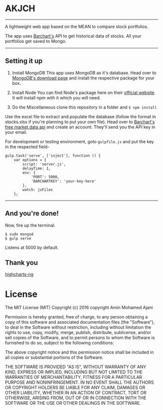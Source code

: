**AKJCH**
===================
-----------------------------------------------------------
A lightweight web app based on the MEAN to compare stock portfolios.

The app uses [Barchart's](http://www.barchart.com/) API to get historical data of stocks. All your portfolios get saved to Mongo.

________

**Setting it up**
-------------

1. Install MongoDB
This app uses MongoDB as it's database. Head over to [MongoDB's download page](https://www.mongodb.org/downloads#production) and install the respective package for your box.

2. Install Node
You can find Node's package here on their [official website](https://nodejs.org/en/download/). It will install npm with it which you will need. 

3. Do the Miscellaneous
clone this repository in a folder and `$ npm install`

Use the excel file to extract and populate the database (follow the format in stocks.xlsx if you're planning to put your own file). Head over to [Barchart's free market data api](http://www.barchartondemand.com/freemarketdataapi.php) and create an account. They'll send you the API key in your email.

For development or testing environment, goto `gulpfile.js` and put the key in the respected field-

    gulp.task('serve', ['inject'], function () {
        var options = {
            script: 'server.js',
            delayTime: 1,
            env: {
                'PORT': 5000,
                'BARCHARTKEY': 'your-key-here'
            },
            watch: jsFiles
        };

----------

**And you're done!**
----------------

Now, fire up the terminal. 
``` 
$ sudo mongod
$ gulp serve
```
Listens at 5000 by default.


**Thank you**
------------------

 [highcharts-ng](http://github.com/pablojim/highcharts-ng)


**License**
=========
The MIT License (MIT)
Copyright (c) 2016 copyright Amin Mohamed Ajani

Permission is hereby granted, free of charge, to any person obtaining a copy of this software and associated documentation files (the "Software"), to deal in the Software without restriction, including without limitation the rights to use, copy, modify, merge, publish, distribute, sublicense, and/or sell copies of the Software, and to permit persons to whom the Software is furnished to do so, subject to the following conditions:

The above copyright notice and this permission notice shall be included in all copies or substantial portions of the Software.

THE SOFTWARE IS PROVIDED "AS IS", WITHOUT WARRANTY OF ANY KIND, EXPRESS OR IMPLIED, INCLUDING BUT NOT LIMITED TO THE WARRANTIES OF MERCHANTABILITY, FITNESS FOR A PARTICULAR PURPOSE AND NONINFRINGEMENT. IN NO EVENT SHALL THE AUTHORS OR COPYRIGHT HOLDERS BE LIABLE FOR ANY CLAIM, DAMAGES OR OTHER LIABILITY, WHETHER IN AN ACTION OF CONTRACT, TORT OR OTHERWISE, ARISING FROM, OUT OF OR IN CONNECTION WITH THE SOFTWARE OR THE USE OR OTHER DEALINGS IN THE SOFTWARE.

